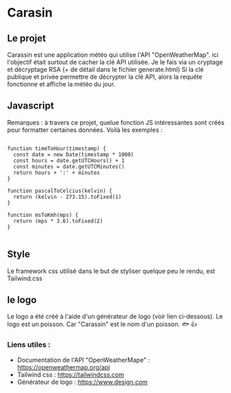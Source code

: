# Carasin

## Le projet
Carassin est une application météo qui utilise l'API "OpenWeatherMap". ici l'objectif était surtout de cacher la clé API utilisée.
Je le fais via un cryptage et décryptage RSA (+ de détail dans le fichier generate.html)
Si la clé publique et privée permettre de décrypter la clé API, alors la requête fonctionne et affiche la météo du jour.

## Javascript
Remarques : à travers ce projet, quelue fonction JS intéressantes sont créés pour formatter certaines données.
Voilà les exemples : 

```JAVSCRIPT

function timeToHour(timestamp) {
  const date = new Date(timestamp * 1000)
  const hours = date.getUTCHours() + 1
  const minutes = date.getUTCMinutes()
  return hours + ':' + minutes
}

function pascalToCelcius(kelvin) {
  return (kelvin - 273.15).toFixed(1)
}

function msToKmh(mps) {
  return (mps * 3.6).toFixed(2)
}


```

## Style
Le framework css utilisé dans le but de styliser quelque peu le rendu, est Tailwind.css

## le logo
Le logo a été créé à l'aide d'un générateur de logo (voir lien ci-dessous). Le logo est un poisson. Car "Carassin" est le nom d'un poisson. 🐟 👍

### Liens utiles :
- Documentation de l'API "OpenWeatherMape" : https://openweathermap.org/api
- Tailwind css : https://tailwindcss.com
- Générateur de logo : https://www.design.com
